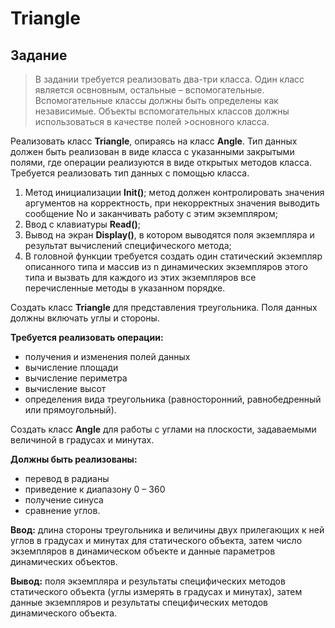# Triangle
## Задание

>В задании требуется реализовать два-три класса. Один класс является освновным, остальные – вспомогательные. Вспомогательные классы должны быть определены как независимые. Объекты вспомогательных классов должны использоваться в качестве полей >основного класса.

Реализовать класс **Triangle**, опираясь на класс **Angle**.
Тип данных должен быть реализован в виде класса с указанными закрытыми полями, где операции реализуются в виде открытых методов класса. Требуется реализовать тип данных с помощью класса.

1.	Метод инициализации **Init()**; метод должен контролировать значения аргументов на корректность, при некорректных значения выводить сообщение No и заканчивать работу с этим экземпляром;
2.	Ввод с клавиатуры **Read()**;
3.	Вывод на экран **Display()**, в котором выводятся поля экземпляра и результат вычислений специфического метода;
4.	В головной функции требуется создать один статический экземпляр описанного типа и массив из n динамических экземпляров этого типа и вызвать для каждого из этих экземпляров все перечисленные методы в указанном порядке.

Создать класс **Triangle** для представления треугольника. Поля данных должны включать углы и стороны.

**Требуется реализовать операции:**
* получения и изменения полей данных
* вычисление площади
* вычисление периметра
* вычисление высот
* определения вида треугольника (равносторонний, равнобедренный или прямоугольный).

Создать класс **Angle** для работы с углами на плоскости, задаваемыми величиной в градусах и минутах.

**Должны быть реализованы:**
* перевод в радианы
* приведение к диапазону 0 – 360
* получение синуса
* сравнение углов.

**Ввод:** длина стороны треугольника и величины двух прилегающих к ней углов в градусах и минутах для статического объекта, затем число экземпляров в динамическом объекте и данные параметров динамических объектов.

**Вывод:** поля экземпляра и результаты специфических методов статического объекта (углы измерять в градусах и минутах), затем данные экземпляров и результаты специфических методов динамического объекта.
